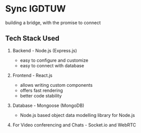 # Sync IGDTUW
building a bridge, with the promise to connect
    

## Tech Stack Used ## 

1. Backend - Node.js (Express.js) 
    - easy to configure and customize
    - easy to connect with database
2. Frontend - React.js 
    - allows writing custom components
    - offers fast rendering
    - better code stability
3. Database - Mongoose (MongoDB)
    - Node.js based object data modelling library for Node.js
    
4. For Video conferencing and Chats - Socket.io and WebRTC    


  


